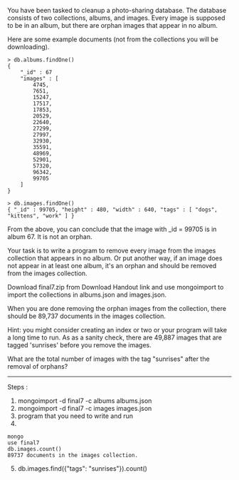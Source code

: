 You have been tasked to cleanup a photo-sharing database. The database consists of two collections, albums, and images. Every image is supposed to be in an album, but there are orphan images that appear in no album.

Here are some example documents (not from the collections you will be downloading).
````
> db.albums.findOne()
{
    "_id" : 67
    "images" : [
        4745,
        7651,
        15247,
        17517,
        17853,
        20529,
        22640,
        27299,
        27997,
        32930,
        35591,
        48969,
        52901,
        57320,
        96342,
        99705
    ]
}

> db.images.findOne()
{ "_id" : 99705, "height" : 480, "width" : 640, "tags" : [ "dogs", "kittens", "work" ] }
````

From the above, you can conclude that the image with _id = 99705 is in album 67. It is not an orphan.

Your task is to write a program to remove every image from the images collection that appears in no album. Or put another way, if an image does not appear in at least one album, it's an orphan and should be removed from the images collection.

Download final7.zip from Download Handout link and use mongoimport to import the collections in albums.json and images.json.

When you are done removing the orphan images from the collection, there should be 89,737 documents in the images collection.

Hint: you might consider creating an index or two or your program will take a long time to run. As as a sanity check, there are 49,887 images that are tagged 'sunrises' before you remove the images.

What are the total number of images with the tag "sunrises" after the removal of orphans?

********
Steps :
1. mongoimport -d final7 -c albums albums.json
2. mongoimport -d final7 -c images images.json
3. program that you need to write and run
4. 
````
mongo
use final7
db.images.count()
89737 documents in the images collection.
````
5. db.images.find({"tags": "sunrises"}).count()
